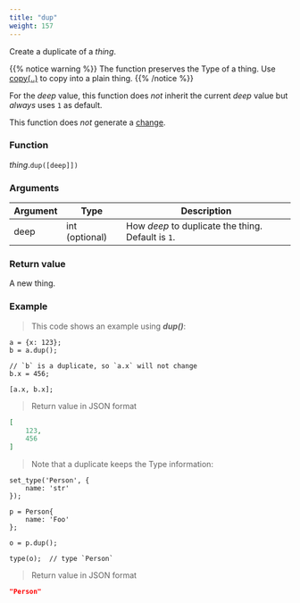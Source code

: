 ```yaml
---
title: "dup"
weight: 157
---
```


Create a duplicate of a *thing*.

{{% notice warning %}}
The function preserves the Type of a thing. Use [copy(..)](../copy) to copy into a plain thing.
{{% /notice %}}

For the *deep* value, this function does *not* inherit the current *deep* value but *always* uses `1` as default.

This function does *not* generate a [change](../../../overview/changes).

### Function

*thing*.`dup([deep]])`

### Arguments

Argument | Type | Description
-------- | ---- | -----------
deep | int (optional) | How *deep* to duplicate the thing. Default is `1`.

### Return value

A new thing.

### Example

> This code shows an example using ***dup()***:

```thingsdb,json_response
a = {x: 123};
b = a.dup();

// `b` is a duplicate, so `a.x` will not change
b.x = 456;

[a.x, b.x];
```

> Return value in JSON format

```json
[
    123,
    456
]
```

> Note that a duplicate keeps the Type information:

```thingsdb,json_response
set_type('Person', {
    name: 'str'
});

p = Person{
    name: 'Foo'
};

o = p.dup();

type(o);  // type `Person`
```

> Return value in JSON format

```json
"Person"
```

